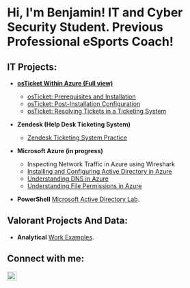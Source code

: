 <h1>Hi, I'm Benjamin! IT and Cyber Security Student. Previous Professional eSports Coach!</h1>

<h2>IT Projects:</h2>

- <b>[osTicket Within Azure (Full view)](https://github.com/ben-trainer/osTicket-Full/tree/main)</b>
  - [osTicket: Prerequisites and Installation](https://github.com/ben-trainer/osTicket-prerequisites)
  - [osTicket: Post-Installation Configuration](https://github.com/ben-trainer/osTicket-post-install-cfg)
  - [osTicket: Resolving Tickets in a Ticketing System](https://github.com/ben-trainer/osTicket-lifecycle/tree/main)

- <b>Zendesk (Help Desk Ticketing System) </b>
  - [Zendesk Ticketing System Practice](https://github.com/ben-trainer/Ticketing-System/)
- <b>Microsoft Azure (in progress) </b>
  - Inspecting Network Traffic in Azure using Wireshark
  - [Installing and Configuring Active Directory in Azure](https://github.com/ben-trainer/Azure-Active-Directory-Home-Lab)
  - [Understanding DNS in Azure](https://github.com/ben-trainer/dns-testing/tree/main)
  - [Understanding File Permissions in Azure](https://github.com/ben-trainer/file-share-permissions/tree/main)
  
- <b>PowerShell</b> [Microsoft Active Directory Lab](https://github.com/ben-trainer/Active-Directory-Home-Lab).


<h2>Valorant Projects And Data:</h2>

- <b>Analytical</b> [Work Examples](https://github.com/ben-trainer/VALORANT-Projects-and-Data).



<h2> Connect with me:</h2>

[<img align="left" alt="benjamin-bravo | LinkedIn" width="22px" src="https://cdn.jsdelivr.net/npm/simple-icons@v3/icons/linkedin.svg" />][linkedin]




[linkedin]: www.linkedin.com/in/ben-bravo

<!--
**ben-trainer/ben-trainer** is a ✨ _special_ ✨ repository because its `README.md` (this file) appears on your GitHub profile.

